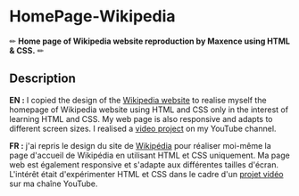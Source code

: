 # HomePage-Wikipedia
✏ **Home page of Wikipedia website reproduction by Maxence using HTML &amp; CSS.** ✏

## Description
**EN :** I copied the design of the [Wikipedia website](https://en.wikipedia.org/wiki/Main_Page) to realise myself the homepage of Wikipedia website using HTML and CSS only in the interest of learning HTML and CSS. My web page is also responsive and adapts to different screen sizes. I realised a [video project](https://youtu.be/g0pIyLWLFww) on my YouTube channel.

**FR :** j'ai repris le design du site de [Wikipédia](https://fr.wikipedia.org/wiki/Wikipédia:Accueil_principal) pour réaliser moi-même la page d'accueil de Wikipédia en utilisant HTML et CSS uniquement. Ma page web est également responsive et s'adapte aux différentes tailles d'écran. L'intérêt était d'expérimenter HTML et CSS dans le cadre d'un [projet vidéo](https://youtu.be/g0pIyLWLFww) sur ma chaîne YouTube.
